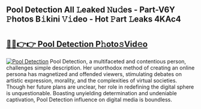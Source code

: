 ## Pool Detection All 𝙻eaked 𝙽u𝚍es - Part-V6Y 𝙿hotos B𝚒kini 𝚅𝚒deo - Hot 𝙿art 𝙻eaks 4KAc4

# <h2><a href="http://ld35eq1.urlbe.top/?page=Pool+Detection">🔗🔗👉👉 Pool Detection P𝚑oto𝚜Vid𝚎o</a></h2>

[![Pool Detection](https://i.imgur.com/eBuTRDB.gif)](http://ld35eq1.urlbe.top/?page=Pool+Detection)
Pool Detection, a multifaceted and contentious person, challenges simple description. Her unorthodox method of creating an online persona has magnetized and offended viewers, stimulating debates on artistic expression, morality, and the complexities of virtual societies. Though her future plans are unclear, her role in redefining the digital sphere is unquestionable. Boasting unyielding determination and undeniable captivation, Pool Detection influence on digital media is boundless.
